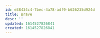 ```yaml
---
id: e38434c4-7bec-4a78-adf9-b626235d924d
title: Brave
desc: ''
updated: 1614527826841
created: 1614527826841
---
```


